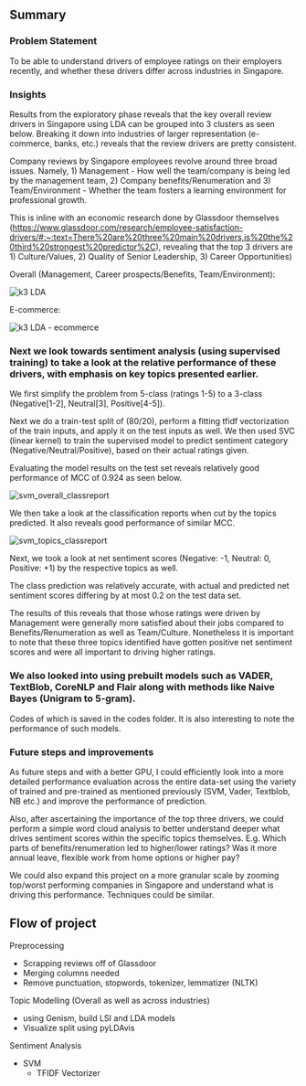 ## Summary
### Problem Statement
To be able to understand drivers of employee ratings on their employers recently, and whether these drivers differ across industries in Singapore.

### Insights
Results from the exploratory phase reveals that the key overall review drivers in Singapore using LDA can be grouped into 3 clusters as seen below. Breaking it down into industries of larger representation (e-commerce, banks, etc.) reveals that the review drivers are pretty consistent.

Company reviews by Singapore employees revolve around three broad issues. Namely, 1) Management - How well the team/company is being led by the management team, 2) Company benefits/Renumeration and 3) Team/Environment - Whether the team fosters a learning environment for professional growth. 

This is inline with an economic research done by Glassdoor themselves (https://www.glassdoor.com/research/employee-satisfaction-drivers/#:~:text=There%20are%20three%20main%20drivers,is%20the%20third%20strongest%20predictor%2C), revealing that the top 3 drivers are 1) Culture/Values, 2) Quality of Senior Leadership, 3) Career Opportunities)

Overall (Management, Career prospects/Benefits, Team/Environment):

![k3 LDA](https://user-images.githubusercontent.com/55055667/87762849-58b8e680-c846-11ea-954f-07c40cb1e8ab.png)


E-commerce:

![k3 LDA - ecommerce](https://user-images.githubusercontent.com/55055667/87763352-3ecbd380-c847-11ea-8188-51715f2f4bb7.png)


### Next we look towards sentiment analysis (using supervised training) to take a look at the relative performance of these drivers, with emphasis on key topics presented earlier.
We first simplify the problem from 5-class (ratings 1-5) to a 3-class (Negative[1-2], Neutral[3], Positive[4-5]).

Next we do a train-test split of (80/20), perform a fitting tfidf vectorization of the train inputs, and apply it on the test inputs as well.
We then used SVC (linear kernel) to train the supervised model to predict sentiment category (Negative/Neutral/Positive), based on their actual ratings given.

Evaluating the model results on the test set reveals relatively good performance of MCC of 0.924 as seen below.

![svm_overall_classreport](https://user-images.githubusercontent.com/55055667/87911567-6ff21100-ca9e-11ea-8f5a-b189c28b7a24.png)

We then take a look at the classification reports when cut by the topics predicted. It also reveals good performance of similar MCC.

![svm_topics_classreport](https://user-images.githubusercontent.com/55055667/87913619-f6f4b880-caa1-11ea-903f-4302ccc56267.png)

Next, we took a look at net sentiment scores (Negative: -1, Neutral: 0, Positive: +1) by the respective topics as well.

The class prediction was relatively accurate, with actual and predicted net sentiment scores differing by at most 0.2 on the test data set.

The results of this reveals that those whose ratings were driven by Management were generally more satisfied about their jobs compared to Benefits/Renumeration as well as Team/Culture. Nonetheless it is important to note that these three topics identified have gotten positive net sentiment scores and were all important to driving higher ratings. 

### We also looked into using prebuilt models such as VADER, TextBlob, CoreNLP and Flair along with methods like Naive Bayes (Unigram to 5-gram).
Codes of which is saved in the codes folder. It is also interesting to note the performance of such models.

### Future steps and improvements
As future steps and with a better GPU, I could efficiently look into a more detailed performance evaluation across the entire data-set using the variety of trained and pre-trained as mentioned previously (SVM, Vader, Textblob, NB etc.) and improve the performance of prediction.


Also, after ascertaining the importance of the top three drivers, we could perform a simple word cloud analysis to better understand deeper what drives sentiment scores within the specific topics themselves. E.g. Which parts of benefits/renumeration led to higher/lower ratings? Was it more annual leave, flexible work from home options or higher pay?


We could also expand this project on a more granular scale by zooming top/worst performing companies in Singapore and understand what is driving this performance. Techniques could be similar.


## Flow of project

Preprocessing
  - Scrapping reviews off of Glassdoor
  - Merging columns needed
  - Remove punctuation, stopwords, tokenizer, lemmatizer (NLTK)
  
Topic Modelling (Overall as well as across industries)
  - using Genism, build LSI and LDA models
  - Visualize split using pyLDAvis

Sentiment Analysis
  - SVM
    - TFIDF Vectorizer
